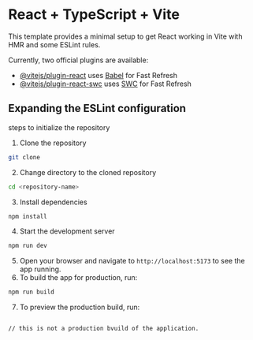 # React + TypeScript + Vite

This template provides a minimal setup to get React working in Vite with HMR and some ESLint rules.

Currently, two official plugins are available:

- [@vitejs/plugin-react](https://github.com/vitejs/vite-plugin-react/blob/main/packages/plugin-react) uses [Babel](https://babeljs.io/) for Fast Refresh
- [@vitejs/plugin-react-swc](https://github.com/vitejs/vite-plugin-react/blob/main/packages/plugin-react-swc) uses [SWC](https://swc.rs/) for Fast Refresh

## Expanding the ESLint configuration

steps to initialize the repository
1. Clone the repository
```bash
git clone
```
2. Change directory to the cloned repository
```bash
cd <repository-name>
```
3. Install dependencies
```bash
npm install
```
4. Start the development server
```bash
npm run dev
```
5. Open your browser and navigate to `http://localhost:5173` to see the app running.
6. To build the app for production, run:
```bash
npm run build
```
7. To preview the production build, run:
```bash 

// this is not a production bvuild of the application.